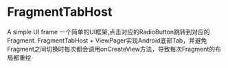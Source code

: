 # FragmentTabHost
A simple UI frame
一个简单的UI框架,点击对应的RadioButton跳转到对应的Fragment.
FragmentTabHost + ViewPager实现Android底部Tab，并避免Fragment之间切换时每次都会调用onCreateView方法，导致每次Fragment的布局都重绘

